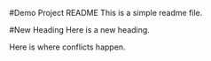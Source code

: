 #Demo Project README
This is a simple readme file.

#New Heading
Here is a new heading.

Here is where conflicts happen.
